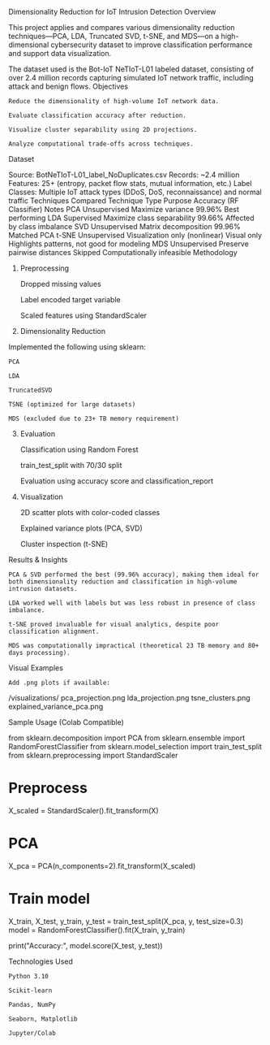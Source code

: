 Dimensionality Reduction for IoT Intrusion Detection
Overview

This project applies and compares various dimensionality reduction techniques—PCA, LDA, Truncated SVD, t-SNE, and MDS—on a high-dimensional cybersecurity dataset to improve classification performance and support data visualization.

The dataset used is the Bot-IoT NeTIoT-L01 labeled dataset, consisting of over 2.4 million records capturing simulated IoT network traffic, including attack and benign flows.
Objectives

    Reduce the dimensionality of high-volume IoT network data.

    Evaluate classification accuracy after reduction.

    Visualize cluster separability using 2D projections.

    Analyze computational trade-offs across techniques.

Dataset

Source: BotNeTIoT-L01_label_NoDuplicates.csv
Records: ~2.4 million
Features: 25+ (entropy, packet flow stats, mutual information, etc.)
Label Classes: Multiple IoT attack types (DDoS, DoS, reconnaissance) and normal traffic
Techniques Compared
Technique	Type	Purpose	Accuracy (RF Classifier)	Notes
PCA	Unsupervised	Maximize variance	99.96%	Best performing
LDA	Supervised	Maximize class separability	99.66%	Affected by class imbalance
SVD	Unsupervised	Matrix decomposition	99.96%	Matched PCA
t-SNE	Unsupervised	Visualization only (nonlinear)	Visual only	Highlights patterns, not good for modeling
MDS	Unsupervised	Preserve pairwise distances	Skipped	Computationally infeasible
Methodology
1. Preprocessing

    Dropped missing values

    Label encoded target variable

    Scaled features using StandardScaler

2. Dimensionality Reduction

Implemented the following using sklearn:

    PCA

    LDA

    TruncatedSVD

    TSNE (optimized for large datasets)

    MDS (excluded due to 23+ TB memory requirement)

3. Evaluation

    Classification using Random Forest

    train_test_split with 70/30 split

    Evaluation using accuracy score and classification_report

4. Visualization

    2D scatter plots with color-coded classes

    Explained variance plots (PCA, SVD)

    Cluster inspection (t-SNE)

Results & Insights

    PCA & SVD performed the best (99.96% accuracy), making them ideal for both dimensionality reduction and classification in high-volume intrusion datasets.

    LDA worked well with labels but was less robust in presence of class imbalance.

    t-SNE proved invaluable for visual analytics, despite poor classification alignment.

    MDS was computationally impractical (theoretical 23 TB memory and 80+ days processing).

Visual Examples

    Add .png plots if available:

/visualizations/
  pca_projection.png
  lda_projection.png
  tsne_clusters.png
  explained_variance_pca.png

Sample Usage (Colab Compatible)

from sklearn.decomposition import PCA
from sklearn.ensemble import RandomForestClassifier
from sklearn.model_selection import train_test_split
from sklearn.preprocessing import StandardScaler

# Preprocess
X_scaled = StandardScaler().fit_transform(X)

# PCA
X_pca = PCA(n_components=2).fit_transform(X_scaled)

# Train model
X_train, X_test, y_train, y_test = train_test_split(X_pca, y, test_size=0.3)
model = RandomForestClassifier().fit(X_train, y_train)

print("Accuracy:", model.score(X_test, y_test))

Technologies Used

    Python 3.10

    Scikit-learn

    Pandas, NumPy

    Seaborn, Matplotlib

    Jupyter/Colab

